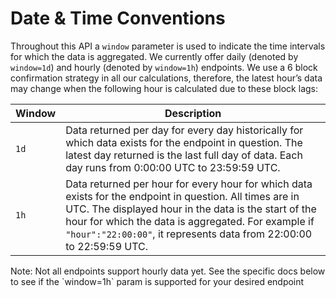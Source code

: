 # Date & Time Conventions

Throughout this API a `window` parameter is used to indicate the time intervals for which the data is aggregated. We currently offer daily (denoted by `window=1d`) and hourly (denoted by `window=1h`) endpoints. We use a 6 block confirmation strategy in all our calculations, therefore, the latest hour’s data may change when the following hour is calculated due to these block lags:

| Window | Description     | 
| --------- | -------- | 
| `1d`       | Data returned per day for every day historically for which data exists for the endpoint in question. The latest day returned is the last full day of data. Each day runs from 0:00:00 UTC to 23:59:59 UTC. | 
| `1h`    | Data returned per hour for every hour for which data exists for the endpoint in question. All times are in UTC. The displayed hour in the data is the start of the hour for which the data is aggregated. For example if `"hour":"22:00:00"`, it represents data from 22:00:00 to 22:59:59 UTC. | 


<aside class="warning">
Note: Not all endpoints support hourly data yet. See the specific docs below to see if the `window=1h` param is supported for your desired endpoint
</aside>
